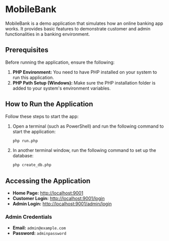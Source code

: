 # MobileBank

MobileBank is a demo application that simulates how an online banking app works. It provides basic features to demonstrate customer and admin functionalities in a banking environment.

## Prerequisites

Before running the application, ensure the following:

1. **PHP Environment:** You need to have PHP installed on your system to run this application.
2. **PHP Path Setup (Windows):** Make sure the PHP installation folder is added to your system's environment variables.

## How to Run the Application

Follow these steps to start the app:

1. Open a terminal (such as PowerShell) and run the following command to start the application:

    ```bash
    php run.php
    ```

2. In another terminal window, run the following command to set up the database:

    ```bash
    php create_db.php
    ```

## Accessing the Application

- **Home Page:** [http://localhost:9001](http://localhost:9001)
- **Customer Login:** [http://localhost:9001/login](http://localhost:9001/login)
- **Admin Login:** [http://localhost:9001/admin/login](http://localhost:9001/admin/login)

### Admin Credentials

- **Email:** `admin@example.com`
- **Password:** `adminpassword`
